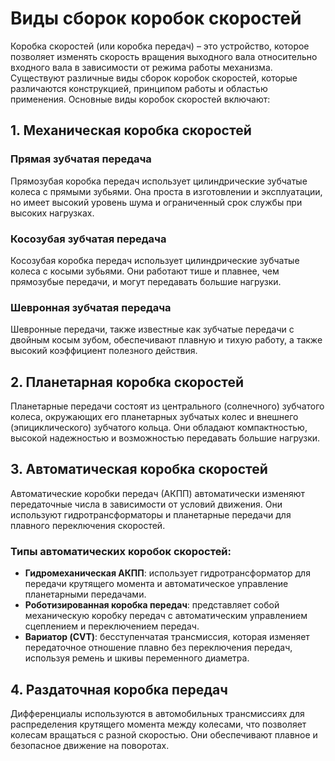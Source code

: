 # Виды сборок коробок скоростей

Коробка скоростей (или коробка передач) – это устройство, которое позволяет изменять скорость вращения выходного вала относительно входного вала в зависимости от режима работы механизма. Существуют различные виды сборок коробок скоростей, которые различаются конструкцией, принципом работы и областью применения. Основные виды коробок скоростей включают:

## 1. Механическая коробка скоростей

### Прямая зубчатая передача
Прямозубая коробка передач использует цилиндрические зубчатые колеса с прямыми зубьями. Она проста в изготовлении и эксплуатации, но имеет высокий уровень шума и ограниченный срок службы при высоких нагрузках.

### Косозубая зубчатая передача
Косозубая коробка передач использует цилиндрические зубчатые колеса с косыми зубьями. Они работают тише и плавнее, чем прямозубые передачи, и могут передавать большие нагрузки.

### Шевронная зубчатая передача
Шевронные передачи, также известные как зубчатые передачи с двойным косым зубом, обеспечивают плавную и тихую работу, а также высокий коэффициент полезного действия.

## 2. Планетарная коробка скоростей

Планетарные передачи состоят из центрального (солнечного) зубчатого колеса, окружающих его планетарных зубчатых колес и внешнего (эпициклического) зубчатого кольца. Они обладают компактностью, высокой надежностью и возможностью передавать большие нагрузки.

## 3. Автоматическая коробка скоростей

Автоматические коробки передач (АКПП) автоматически изменяют передаточные числа в зависимости от условий движения. Они используют гидротрансформаторы и планетарные передачи для плавного переключения скоростей.

### Типы автоматических коробок скоростей:
- **Гидромеханическая АКПП**: использует гидротрансформатор для передачи крутящего момента и автоматическое управление планетарными передачами.
- **Роботизированная коробка передач**: представляет собой механическую коробку передач с автоматическим управлением сцеплением и переключением передач.
- **Вариатор (CVT)**: бесступенчатая трансмиссия, которая изменяет передаточное отношение плавно без переключения передач, используя ремень и шкивы переменного диаметра.


## 4. Раздаточная коробка передач

Дифференциалы используются в автомобильных трансмиссиях для распределения крутящего момента между колесами, что позволяет колесам вращаться с разной скоростью. Они обеспечивают плавное и безопасное движение на поворотах.

